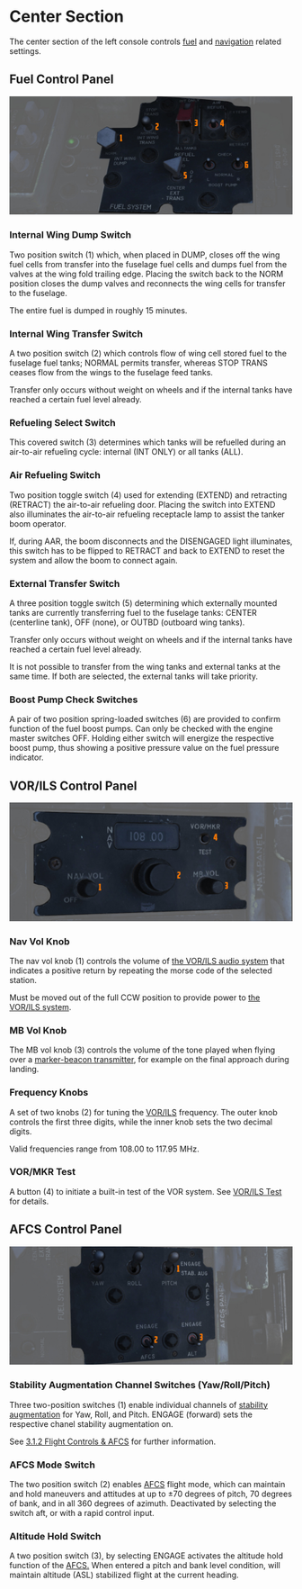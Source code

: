 # Center Section

The center section of the left console
controls [fuel](../../../systems/engines_and_fuel_systems/fuel_system.md)
and [navigation](../../../systems/nav_com/overview.md) related settings.

## Fuel Control Panel

![Fuel Control Panel](../../../img/pilot_fuel_control_panel.jpg)

### Internal Wing Dump Switch

Two position switch (1) which, when placed in DUMP, closes off the wing fuel cells
from transfer into the fuselage fuel cells and dumps fuel from the valves at the
wing fold trailing edge. Placing the switch back to the NORM position closes the
dump valves and reconnects the wing cells for transfer to the fuselage.

The entire fuel is dumped in roughly 15 minutes.

### Internal Wing Transfer Switch

A two position switch (2) which controls flow of wing cell stored fuel to the
fuselage fuel tanks; NORMAL permits transfer, whereas STOP TRANS ceases flow
from the wings to the fuselage feed tanks.

Transfer only occurs without weight on wheels and if the internal tanks have
reached a certain fuel level already.

### Refueling Select Switch

This covered switch (3) determines which tanks will be refuelled during an air-to-air refueling
cycle:
internal (INT ONLY) or all tanks (ALL).

### Air Refueling Switch

Two position toggle switch (4) used for extending (EXTEND) and retracting (RETRACT)
the air-to-air refueling door. Placing the switch into EXTEND also illuminates the
air-to-air refueling receptacle lamp to assist the tanker boom operator.

If, during AAR, the boom disconnects and the DISENGAGED light illuminates, this
switch has to be flipped to RETRACT and back to EXTEND to reset the system and
allow the boom to connect again.

### External Transfer Switch

A three position toggle switch (5) determining which externally mounted tanks are currently
transferring fuel to the fuselage tanks: CENTER (centerline tank), OFF (none),
or OUTBD (outboard wing tanks).

Transfer only occurs without weight on wheels and if the internal tanks have
reached a certain fuel level already.

It is not possible to transfer from the wing tanks and external tanks at the
same time. If both are selected, the external tanks will take priority.

### Boost Pump Check Switches

A pair of two position spring-loaded switches (6) are provided to confirm function
of the fuel boost pumps. Can only be checked with the engine master switches
OFF. Holding either switch will energize the respective boost pump, thus showing
a positive pressure value on the fuel pressure indicator.

## VOR/ILS Control Panel

![VOR/ILS Panel](../../../img/pilot_vor_ils_panel.jpg)

### Nav Vol Knob

The nav vol knob (1) controls the volume
of [the VOR/ILS audio system](../../../systems/nav_com/vor_ils.md) that
indicates a positive return by repeating the morse code of the selected station.

Must be moved out of the full CCW position to provide power to [the VOR/ILS
system](../../../systems/nav_com/vor_ils.md).

### MB Vol Knob

The MB vol knob (3) controls the volume of the tone played when flying over a [marker-beacon
transmitter](../../../systems/nav_com/vor_ils.md), for example on the final approach during landing.

### Frequency Knobs

A set of two knobs (2) for tuning the [VOR/ILS](../../../systems/nav_com/vor_ils.md) frequency. The
outer knob controls the first three digits, while the inner knob sets the two decimal digits.

Valid frequencies range from 108.00 to 117.95 MHz.

### VOR/MKR Test

A button (4) to initiate a built-in test of the VOR system.
See [VOR/ILS Test](../../../procedures/bit_tests/navigation_tests.md#vorils-test) for details.

## AFCS Control Panel

![AFCSPan](../../../img/pilot_afcs_control_panel.jpg)

### Stability Augmentation Channel Switches (Yaw/Roll/Pitch)

Three two-position switches (1) enable individual channels
of [stability augmentation](../../../systems/flight_controls_gear/flight_controls.md#stability-augmentation-system)
for Yaw, Roll, and Pitch. ENGAGE (forward) sets the respective chanel stability
augmentation on.

See [3.1.2 Flight Controls & AFCS](../../../systems/flight_controls_gear/flight_controls.md) for
further information.

### AFCS Mode Switch

The two position switch (2)
enables [AFCS](../../../systems/flight_controls_gear/flight_controls.md#auotmatic-flight-control-system-afcs)
flight mode, which can maintain and hold maneuvers and attitudes at up to ±70 degrees of pitch, 70
degrees of bank, and in all 360 degrees of azimuth. Deactivated by selecting the switch aft, or with
a rapid control input.

### Altitude Hold Switch

A two position switch (3), by selecting ENGAGE activates the altitude hold function of
the [AFCS.](../../../systems/flight_controls_gear/flight_controls.md#auotmatic-flight-control-system-afcs)
When entered a pitch and bank level condition, will maintain altitude (ASL) stabilized
flight at the current heading.
